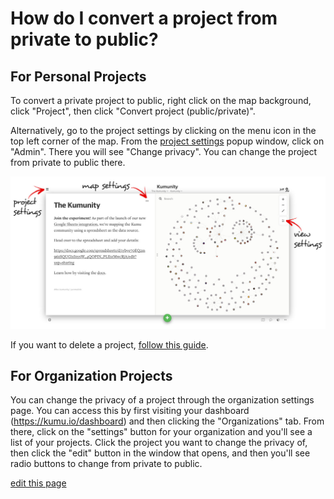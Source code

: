 # How do I convert a project from private to public?

## For Personal Projects
To convert a private project to public, right click on the map background, click "Project", then click "Convert project (public/private)".

Alternatively, go to the project settings by clicking on the menu icon <i class="fa fa-bars"></i> in the top left corner of the map. From the [project settings](/overview/settings.md) popup window, click on "Admin". There you will see "Change privacy". You can change the project from private to public there.

![](/images/settings-locations.jpg)

If you want to delete a project, [follow this guide](/faq/how-do-i-delete-a-project.md).

## For Organization Projects
You can change the privacy of a project through the organization settings page. You can access this by first visiting your dashboard (https://kumu.io/dashboard) and then clicking the "Organizations" tab. From there, click on the "settings" button for your organization and you'll see a list of your projects. Click the project you want to change the privacy of, then click the "edit" button in the window that opens, and then you'll see radio buttons to change from private to public.

<span class="edit-link"><a href="https://github.com/kumu/docs/blob/master/faq/how-do-i-convert-a-project-from-private-to-public.md" target="_blank"><i class="fa fa-github"></i> edit this page</a></span>
